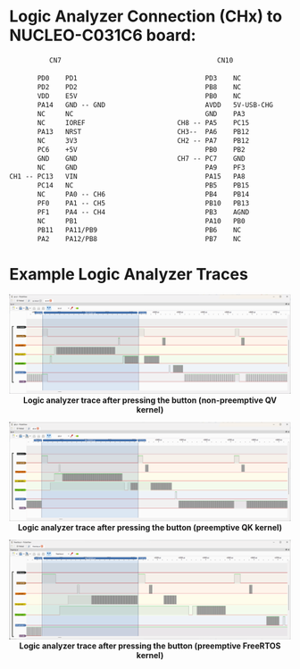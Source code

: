 # Logic Analyzer Connection (CHx) to NUCLEO-C031C6 board:

              CN7                                       CN10

           PD0    PD1                                PD3    NC
           PD2    PD2                                PB8    NC
           VDD    E5V                                PB0    NC
           PA14   GND -- GND                         AVDD   5V-USB-CHG
           NC     NC                                 GND    PA3
           NC     IOREF                       CH8 -- PA5    PC15
           PA13   NRST                        CH3--  PA6    PB12
           NC     3V3                         CH2 -- PA7    PB12
           PC6    +5V                                PB0    PB2
           GND    GND                         CH7 -- PC7    GND
           NC     GND                                PA9    PF3
    CH1 -- PC13   VIN                                PA15   PA8
           PC14   NC                                 PB5    PB15
           NC     PA0 -- CH6                         PB4    PB14
           PF0    PA1 -- CH5                         PB10   PB13
           PF1    PA4 -- CH4                         PB3    AGND
           NC     PB1                                PA10   PB0
           PB11   PA11/PB9                           PB6    NC
           PA2    PA12/PB8                           PB7    NC

# Example Logic Analyzer Traces

<p align="center">
<img src="../traces/qv.png"/><br>
<b>Logic analyzer trace after pressing the button (non-preemptive QV kernel)</b>
</p>
<p align="center">
<img src="../traces/qk.png"/><br>
<b>Logic analyzer trace after pressing the button (preemptive QK kernel)</b>
</p>
<p align="center">
<img src="../traces/freertos.png"/><br>
<b>Logic analyzer trace after pressing the button (preemptive FreeRTOS kernel)</b>
</p>
